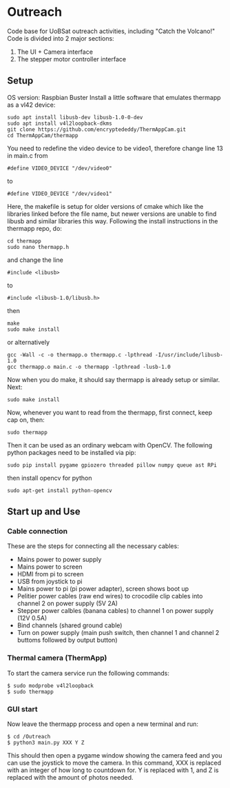 # Outreach
Code base for UoBSat outreach activities, including "Catch the Volcano!"
Code is divided into 2 major sections:
1) The UI + Camera interface
2) The stepper motor controller interface

## Setup
OS version: Raspbian Buster
Install a little software that emulates thermapp as a vl42 device:
```
sudo apt install libusb-dev libusb-1.0-0-dev
sudo apt install v4l2loopback-dkms
git clone https://github.com/encryptededdy/ThermAppCam.git
cd ThermAppCam/thermapp
```
You need to redefine the video device to be video1, therefore change line 13 in main.c from 

```
#define VIDEO_DEVICE "/dev/video0"
```
to 
```
#define VIDEO_DEVICE "/dev/video1"
```

Here, the makefile is setup for older versions of cmake which like the libraries linked before the file name, but newer versions are unable to find libusb and similar libraries this way. Following the install instructions in the thermapp repo, do:
```
cd thermapp
sudo nano thermapp.h
```
and change the line 
```
#include <libusb>
```
to 
```
#include <libusb-1.0/libusb.h>
```
then
```
make
sudo make install
```
or alternatively
```
gcc -Wall -c -o thermapp.o thermapp.c -lpthread -I/usr/include/libusb-1.0 
gcc thermapp.o main.c -o thermapp -lpthread -lusb-1.0 
```
Now when you do make, it should say thermapp is already setup or similar.
Next:
```
sudo make install
```
Now, whenever you want to read from the thermapp, first connect, keep cap on, then:
```
sudo thermapp
```

Then it can be used as an ordinary webcam with OpenCV.
The following python packages need to be installed via pip:
```
sudo pip install pygame gpiozero threaded pillow numpy queue ast RPi
```
then install opencv for python
```
sudo apt-get install python-opencv
```


## Start up and Use
### Cable connection
These are the steps for connecting all the necessary cables:
 - Mains power to power supply
 - Mains power to screen
 - HDMI from pi to screen
 - USB from joystick to pi
 - Mains power to pi (pi power adapter), screen shows boot up
 - Pelitier power cables (raw end wires) to crocodile clip cables into channel 2 on power supply (5V 2A)
 - Stepper power calbles (banana cables) to channel 1 on power supply (12V 0.5A)
 - Bind channels (shared ground cable)
 - Turn on power supply (main push switch, then channel 1 and channel 2 buttoms followed by output button)
### Thermal camera (ThermApp)
To start the camera service run the following commands:
```
$ sudo modprobe v4l2loopback
$ sudo thermapp
```
### GUI start
Now leave the thermapp process and open a new terminal and run:

```
$ cd /Outreach
$ python3 main.py XXX Y Z
```
This should then open a pygame window showing the camera feed and you can use the joystick to move the camera. In this command, XXX is replaced with an integer of how long to countdown for. Y is replaced with 1, and Z is replaced with the amount of photos needed. 
